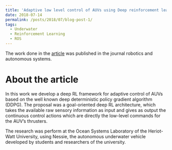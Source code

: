 ```yaml
---
title: 'Adaptive low level control of AUVs using Deep reinforcement learning'  
date: 2018-07-14
permalink: /posts/2018/07/blog-post-1/
tags:
  - Underwater
  - Reinforcement Learning
  - ROS
---
```



The work done in the [article](https://www.sciencedirect.com/science/article/pii/S0921889018301519) was published in the journal robotics and autonomous systems.

# About the article


<div data-badge-popover="right" data-badge-type="medium-donut" data-altmetric-id="45011323"  data-hide-no-mentions="true" class="altmetric-embed"></div>

<script type='text/javascript' src='https://d1bxh8uas1mnw7.cloudfront.net/assets/embed.js'></script>

In this work we develop a deep RL framework for adaptive control of AUVs based on the well known deep deterministic policy gradient algorithm (DDPG). The proposal was a goal-oriented deep RL architecture, which takes the available raw sensory information as input and gives as output the continuous control actions which are directly the low-level commands for the AUV’s thrusters.

The research was perform at the Ocean Systems Laboratory of the Heriot-Watt University, using Nessie, the autonomous underwater vehicle developed by students and researchers of the university.
